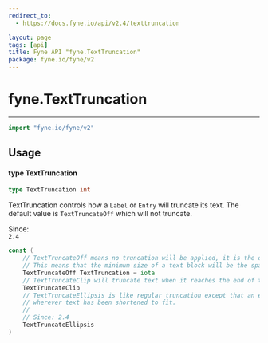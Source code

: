 ```yaml
---
redirect_to:
  - https://docs.fyne.io/api/v2.4/texttruncation

layout: page
tags: [api]
title: Fyne API "fyne.TextTruncation"
package: fyne.io/fyne/v2
---
```

# fyne.TextTruncation
---

```go
import "fyne.io/fyne/v2"
```

## Usage

#### type TextTruncation

```go
type TextTruncation int
```

TextTruncation controls how a `Label` or `Entry` will truncate its text. The default value is `TextTruncateOff` which will not truncate.


<div class="since">Since: <code>
2.4</code></div>

```go
const (
	// TextTruncateOff means no truncation will be applied, it is the default.
	// This means that the minimum size of a text block will be the space required to display it fully.
	TextTruncateOff TextTruncation = iota
	// TextTruncateClip will truncate text when it reaches the end of the available space.
	TextTruncateClip
	// TextTruncateEllipsis is like regular truncation except that an ellipses (…) will be inserted
	// wherever text has been shortened to fit.
	//
	// Since: 2.4
	TextTruncateEllipsis
)
```
